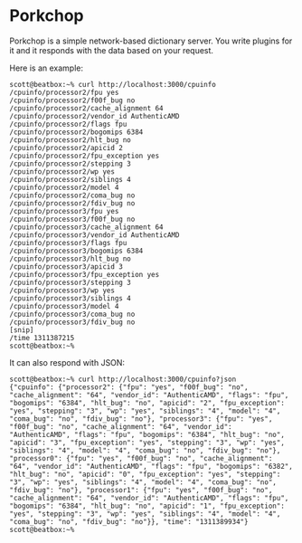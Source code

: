 Porkchop
========

Porkchop is a simple network-based dictionary server. You write plugins
for it and it responds with the data based on your request.

Here is an example:

    scott@beatbox:~% curl http://localhost:3000/cpuinfo
    /cpuinfo/processor2/fpu yes 
    /cpuinfo/processor2/f00f_bug no
    /cpuinfo/processor2/cache_alignment 64
    /cpuinfo/processor2/vendor_id AuthenticAMD
    /cpuinfo/processor2/flags fpu 
    /cpuinfo/processor2/bogomips 6384
    /cpuinfo/processor2/hlt_bug no
    /cpuinfo/processor2/apicid 2
    /cpuinfo/processor2/fpu_exception yes 
    /cpuinfo/processor2/stepping 3
    /cpuinfo/processor2/wp yes 
    /cpuinfo/processor2/siblings 4
    /cpuinfo/processor2/model 4
    /cpuinfo/processor2/coma_bug no
    /cpuinfo/processor2/fdiv_bug no
    /cpuinfo/processor3/fpu yes 
    /cpuinfo/processor3/f00f_bug no
    /cpuinfo/processor3/cache_alignment 64
    /cpuinfo/processor3/vendor_id AuthenticAMD
    /cpuinfo/processor3/flags fpu 
    /cpuinfo/processor3/bogomips 6384
    /cpuinfo/processor3/hlt_bug no
    /cpuinfo/processor3/apicid 3
    /cpuinfo/processor3/fpu_exception yes 
    /cpuinfo/processor3/stepping 3
    /cpuinfo/processor3/wp yes 
    /cpuinfo/processor3/siblings 4
    /cpuinfo/processor3/model 4
    /cpuinfo/processor3/coma_bug no
    /cpuinfo/processor3/fdiv_bug no
    [snip]
    /time 1311387215
    scott@beatbox:~%

It can also respond with JSON:

    scott@beatbox:~% curl http://localhost:3000/cpuinfo?json
    {"cpuinfo": {"processor2": {"fpu": "yes", "f00f_bug": "no", "cache_alignment": "64", "vendor_id": "AuthenticAMD", "flags": "fpu", "bogomips": "6384", "hlt_bug": "no", "apicid": "2", "fpu_exception": "yes", "stepping": "3", "wp": "yes", "siblings": "4", "model": "4", "coma_bug": "no", "fdiv_bug": "no"}, "processor3": {"fpu": "yes", "f00f_bug": "no", "cache_alignment": "64", "vendor_id": "AuthenticAMD", "flags": "fpu", "bogomips": "6384", "hlt_bug": "no", "apicid": "3", "fpu_exception": "yes", "stepping": "3", "wp": "yes", "siblings": "4", "model": "4", "coma_bug": "no", "fdiv_bug": "no"}, "processor0": {"fpu": "yes", "f00f_bug": "no", "cache_alignment": "64", "vendor_id": "AuthenticAMD", "flags": "fpu", "bogomips": "6382", "hlt_bug": "no", "apicid": "0", "fpu_exception": "yes", "stepping": "3", "wp": "yes", "siblings": "4", "model": "4", "coma_bug": "no", "fdiv_bug": "no"}, "processor1": {"fpu": "yes", "f00f_bug": "no", "cache_alignment": "64", "vendor_id": "AuthenticAMD", "flags": "fpu", "bogomips": "6384", "hlt_bug": "no", "apicid": "1", "fpu_exception": "yes", "stepping": "3", "wp": "yes", "siblings": "4", "model": "4", "coma_bug": "no", "fdiv_bug": "no"}}, "time": "1311389934"}
    scott@beatbox:~% 
